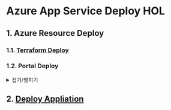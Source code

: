 Azure App Service Deploy HOL
====================
## 1. Azure Resource Deploy
### **1.1. [Terraform Deploy](./terraform/README.md)**
### **1.2. Portal Deploy** 
<details markdown=1>
<summary>접기/펼치기</summary>

**위치 : Azure Potal 메인 - Create a resource 블레이즈**  

**선택1.** Cosmos DB 리소스 생성 

![Cosmos DB 리소스 정보](images/msedge_qkTWPh1XFp.png "Cosmos DB 리소스 정보")
  
**리소스 정보**  
  
**Project details**
- Subscirption : 사용 가능한 구독
- Resource Group : Create New -> Database-RG

**Instance Details**
- Account Name:`<DB Server Name>`
- API: Core(SQL)
- Location: Korea Central

**Cosmos DB Database 생성 및 Container 생성**
- Cosmos DB 리소스에서 Data Explorer 블레이즈에 New Container
- Database id: Todos
- Container id: Todos_container
- Partition key: /_todos_key  
  
**`<Connection String>` 가져오기**
- Cosmos DB 리소스에서 Keys 블레이즈에 PRIMARY CONNECTION STRING 값 `<Connection String>` 사용

  
********************  
**위치 : Azure Potal 메인 - Create a resource 블레이즈**  
  
**선택2.** Azure SQL DB 리소스 생성  

![Azure SQL 리소스 정보](images/msedge_QUxbCoIO8N.png "Azure SQL 리소스 정보")
  
**리소스 정보**  
  
**Project details**
- Subscirption : 사용 가능한 구독
- Resource Group : Create New -> Database-RG

**Database details**
- Database name: Todos
- Server: Create New -> `<DB Server name>`, `<Server admin login>`, `<Password>`, location: Korea Central
- Compute + stroage: Basic / 2G  
  
![Azure SQL Network 탭](images/msedge_UuBMpUVoAy.png "Azure SQL Network 탭")
  
**Network 탭**
  
**Network Connectivity**
- Connectivity method: Public endpoint
  
**Firewall rules**
- Allow Azure services and resources to access this server: yes


**`<Connection String>` 가져오기**
- Azure SQL 데이터베이스 Todos 리소스 - Connection Strings 에서 ADO.NET 탭 `<Connection String>` 사용

********************  
**위치 : Azure Potal 메인 - Create a resource 블레이즈**  
Web App 리소스 생성

![App Service 리소스 정보](images/msedge_ZCLOLibPx4.png "App Service 리소스 정보")
  
**리소스 정보**  
  
**Project Details**
- Subscirption : 사용 가능한 구독
- Resource Group : Create New -> App-RG
  
**Instance Details**
- Name : `<appservice_name>`
- Publish : code
- Runtime stack : .NET 5
- Operating System : Windows
- Region : Korea Central  
  
**App Service Plan**
- Windows Plan (Korea Central) : default
- Sku and size : Premium V2 P1v2

**Monitoring Tab**  
  
**Applcation Insight**  
- Enable Application Insights : No
  
![Application Setttings](images/msedge_uokEFPVL8p.png "Application Settings")

**Application Settings**
- name: ASPNETCORE_ENVIRONMENT  
  value: Production
    
- name: Container  
  value: Todos_container
    
- name: DBName  
  value: Todos
    
- name: Provider  
  value: CosmosDB / SQLAzure
    
**Connection Strings**
- Name: DBName  
  Value: DB 생성 후 가져온`<Connection String>`  
  Type: Custom(CosmosDB) / SQLAzure(Azure SQL)
  </details>  
  
## **2. [Deploy Appliation](./dotnet-db-tutorial/README.md)** 
